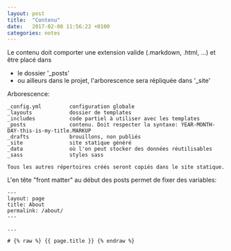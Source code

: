 ```yaml
---
layout: post
title:  "Contenu"
date:   2017-02-08 11:56:22 +0100
categories: notes 
---
```


Le contenu doit comporter une extension valide (.markdown, .html, ...) et être placé dans 
* le dossier '_posts'
* ou ailleurs dans le projet, l'arborescence sera répliquée dans '_site'

Arborescence:

    _config.yml         configuration globale
    _layouts            dossier de templates
    _includes           code partiel à utiliser avec les templates
    _posts              contenu. Doit respecter la syntaxe: YEAR-MONTH-DAY-this-is-my-title.MARKUP
    _drafts             brouillons, non publiés
    _site               site statique généré
    _data               où l'on peut stocker des données réutilisables
    _sass               styles sass
    
    Tous les autres répertoires créés seront copiés dans le site statique.
    
L'en tête "front matter" au début des posts permet de fixer des variables:

    ---
    layout: page
    title: About
    permalink: /about/
    ---
    
    ... 
    
    # {% raw %} {{ page.title }} {% endraw %}
    